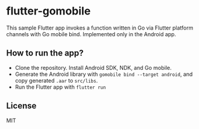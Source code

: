 # flutter-gomobile
This sample Flutter app invokes a function written in Go via Flutter platform channels with Go mobile bind. Implemented only in the Android app.

## How to run the app?

- Clone the repository. Install Android SDK, NDK, and Go mobile.
- Generate the Android library with `gomobile bind --target android`, and copy generated `.aar` to `src/libs`.
- Run the Flutter app with `flutter run`

## License
MIT
